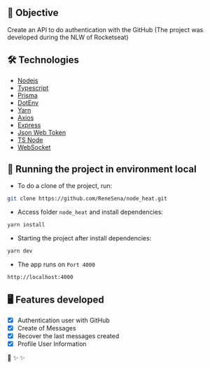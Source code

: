 ## 🎯 Objective

Create an API to do authentication with the GitHub (The project was developed during the NLW of Rocketseat)

## 🛠️ Technologies

- [Nodejs](https://nodejs.org/en/)
- [Typescript](https://www.typescriptlang.org/)
- [Prisma](https://www.prisma.io/)
- [DotEnv](https://www.npmjs.com/package/dotenv)
- [Yarn](https://yarnpkg.com/)
- [Axios](https://axios-http.com/ptbr/docs/intro)
- [Express](https://expressjs.com/pt-br/)
- [Json Web Token](https://jwt.io/)
- [TS Node](https://www.npmjs.com/package/ts-node)
- [WebSocket](https://socket.io/)

## 🚀 Running the project in environment local

- To do a clone of the project, run:

```bash
git clone https://github.com/ReneSena/node_heat.git
```

- Access folder ``node_heat`` and install dependencies:

```bash
yarn install
```

- Starting the project after install dependencies:

```bash
yarn dev
```

- The app runs on `Port 4000`

```bash
http://localhost:4000
```

## 🖥️ Features developed

- [x] Authentication user with GitHub
- [x] Create of Messages
- [x] Recover the last messages created
- [x] Profile User Information

🏁 ✨ ✨
